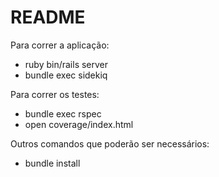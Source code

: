 # README

Para correr a aplicação:

- ruby bin/rails server
- bundle exec sidekiq

Para correr os testes:

- bundle exec rspec
- open coverage/index.html

Outros comandos que poderão ser necessários:
- bundle install
